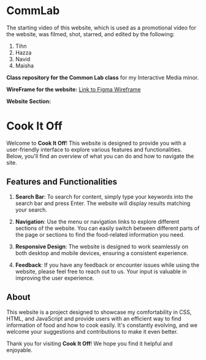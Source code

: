 # CommLab

The starting video of this website, which is used as a promotional video for the website, was filmed, shot, starred, and edited by the following:
1. Tihn
2. Hazza
3. Navid
4. Maisha

**Class repository for the Common Lab class** for my Interactive Media minor.

**WireFrame for the website:** [Link to Figma Wireframe](https://www.figma.com/proto/JGmBWyeLjwR3sBIRziqhV5/Maisha-IM-HW-Wireframe-30-MFF?type=design&node-id=1-2&t=ItRdUIJIN2yOSgd5-1&scaling=min-zoom&page-id=0%3A1&mode=design)

**Website Section:**
# Cook It Off

Welcome to **Cook It Off**! This website is designed to provide you with a user-friendly interface to explore various features and functionalities. Below, you'll find an overview of what you can do and how to navigate the site.

## Features and Functionalities

1. **Search Bar**: To search for content, simply type your keywords into the search bar and press Enter. The website will display results matching your search.

2. **Navigation**: Use the menu or navigation links to explore different sections of the website. You can easily switch between different parts of the page or sections to find the food-related information you need.

3. **Responsive Design**: The website is designed to work seamlessly on both desktop and mobile devices, ensuring a consistent experience.

4. **Feedback**: If you have any feedback or encounter issues while using the website, please feel free to reach out to us. Your input is valuable in improving the user experience.

## About

This website is a project designed to showcase my comfortability in CSS, HTML, and JavaScript and provide users with an efficient way to find information of food and how to cook easily. It's constantly evolving, and we welcome your suggestions and contributions to make it even better.

Thank you for visiting **Cook It Off**! We hope you find it helpful and enjoyable.
